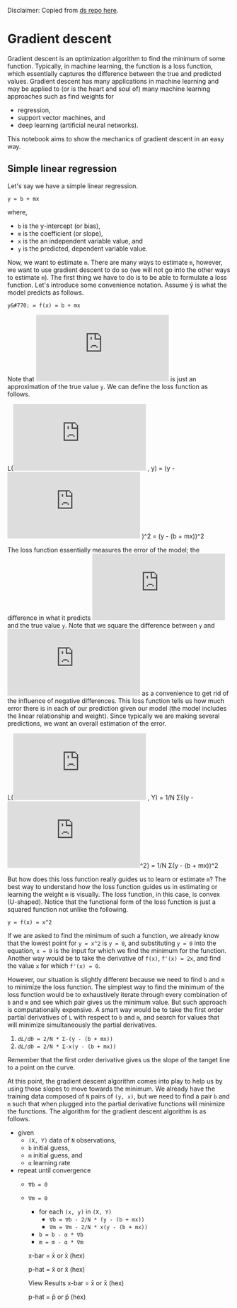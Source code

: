 Disclaimer: Copied from [ds  repo here](https://github.com/vangj/ds).

# Gradient descent

Gradient descent is an optimization algorithm to find the minimum of some function. Typically, in machine learning, the function is a loss function, which essentially captures the difference between the true and predicted values. Gradient descent has many applications in machine learning and may be applied to (or is the heart and soul of) many machine learning approaches such as find weights for

- regression,
- support vector machines, and
- deep learning (artificial neural networks).

This notebook aims to show the mechanics of gradient descent in an easy way.

## Simple linear regression
Let's say we have a simple linear regression.

```
y = b + mx
```
where,

- `b` is the y-intercept (or bias),
- `m` is the coefficient (or slope),
- `x` is the an independent variable value, and
- `y` is the predicted, dependent variable value.

Now, we want to estimate `m`. There are many ways to estimate `m`, however, we want to use gradient descent to do so (we will not go into the other ways to estimate `m`). The first thing we have to do is to be able to formulate a loss function. Let's introduce some convenience notation. Assume y&#770;  is what the model predicts as follows.

`y&#770; = f(x) = b + mx`

Note that ![hat](http://latex.codecogs.com/svg.latex?%5Chat%7B%5Cmathbf%7By%7D%7D)  is just an approximation of the true value `y`. We can define the loss function as follows.

L(![hat](http://latex.codecogs.com/svg.latex?%5Chat%7B%5Cmathbf%7By%7D%7D) , y) = (y - ![hat](http://latex.codecogs.com/svg.latex?%5Chat%7B%5Cmathbf%7By%7D%7D) )^2 = (y - (b + mx))^2

The loss function essentially measures the error of the model; the difference in what it predicts ![hat](http://latex.codecogs.com/svg.latex?%5Chat%7B%5Cmathbf%7By%7D%7D)  and the true value `y`. Note that we square the difference between `y` and ![hat](http://latex.codecogs.com/svg.latex?%5Chat%7B%5Cmathbf%7By%7D%7D)  as a convenience to get rid of the influence of negative differences. This loss function tells us how much error there is in each of our prediction given our model (the model includes the linear relationship and weight). Since typically we are making several predictions, we want an overall estimation of the error.

L(![hat](http://latex.codecogs.com/svg.latex?%5Chat%7B%5Cmathbf%7By%7D%7D) , Y) = 1/N Σ{(y - ![hat](http://latex.codecogs.com/svg.latex?%5Chat%7B%5Cmathbf%7By%7D%7D)^2} = 1/N Σ(y - (b + mx))^2

But how does this loss function really guides us to learn or estimate `m`? The best way to understand how the loss function guides us in estimating or learning the weight `m` is visually. The loss function, in this case, is convex (U-shaped). Notice that the functional form of the loss function is just a squared function not unlike the following.

`y = f(x) = x^2`

If we are asked to find the minimum of such a function, we already know that the lowest point for `y = x^2` is `y = 0`, and substituting `y = 0` into the equation, `x = 0` is the input for which we find the minimum for the function. Another way would be to take the derivative of `f(x)`, `f'(x) = 2x`, and find the value `x` for which `f'(x) = 0`.

However, our situation is slightly different because we need to find `b` and `m` to minimize the loss function. The simplest way to find the minimum of the loss function would be to exhaustively iterate through every combination of `b` and `m` and see which pair gives us the minimum value. But such approach is computationally expensive. A smart way would be to take the first order partial derivatives of `L` with respect to `b` and `m`, and search for values that will minimize simultaneously the partial derivatives.

1. *`dL/db`*` = 2/N * Σ-(y - (b + mx))`
2. *`dL/db`*` = 2/N * Σ-x(y - (b + mx))`

Remember that the first order derivative gives us the slope of the tanget line to a point on the curve.

At this point, the gradient descent algorithm comes into play to help us by using those slopes to move towards the minimum. We already have the training data composed of `N` pairs of  `(y, x)`, but we need to find a pair `b` and `m` such that when plugged into the partial derivative functions will minimize the functions. The algorithm for the gradient descent algorithm is as follows.

- given
    - `(X, Y)` data of  `N` observations,
    - `b` initial guess,
    - `m` initial guess, and
    - `α` learning rate
- repeat until convergence
    - `∇b = 0`
    - `∇m = 0`
        - for each `(x, y)` in `(X, Y)`
            - `∇b = ∇b - 2/N * (y - (b + mx))`
            - `∇m = ∇m - 2/N * x(y - (b + mx))`
        - `b = b - α * ∇b`
        - `m = m - α * ∇m`
        
        
        x-bar = x&#772; or x&#x0304; (hex)
        
        p-hat = x&#770; or x&#x0302; (hex)
        
        View Results
        x-bar = x̄ or x̄ (hex)
        
        p-hat = p̂ or p̂ (hex)
